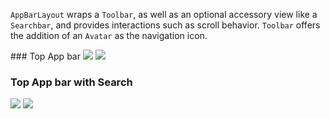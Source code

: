 `AppBarLayout` wraps a `Toolbar`, as well as an optional accessory view like a `Searchbar`, and provides interactions such as scroll behavior. `Toolbar` offers the addition of an `Avatar` as the navigation icon.

<DisplayToggle onText="Dark" offText="Light" label="Theme Switcher">
### Top App bar

<img className="off" src="https://res-1.cdn.office.net/files/fabric-cdn-prod_20221209.001/fabric-website/images/controls/android/updated/img_topappbar_01_standard_light.png?text=LightMode" />
<img className="on" src="https://res-1.cdn.office.net/files/fabric-cdn-prod_20221209.001/fabric-website/images/controls/android/updated/img_topappbar_01_standard_dark.png?text=DarkMode" />

### Top App bar with Search

<img className="off" src="https://res-1.cdn.office.net/files/fabric-cdn-prod_20221209.001/fabric-website/images/controls/android/updated/img_topappbar_02_search_light.png?text=LightMode" />
<img className="on" src="https://res-1.cdn.office.net/files/fabric-cdn-prod_20221209.001/fabric-website/images/controls/android/updated/img_topappbar_02_search_dark.png?text=DarkMode" />
</DisplayToggle>
